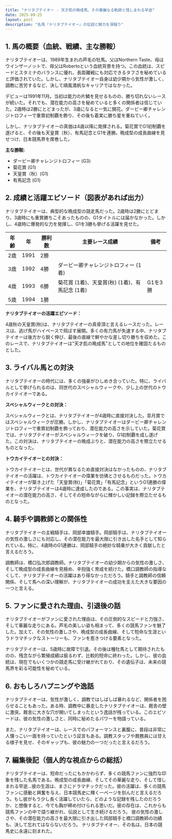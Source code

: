 ```yaml
---
title: "ナリタブテイオー - 天才肌の晩成馬、その華麗なる軌跡と惜しまれる早逝"
date: 2025-09-25
layout: post
description: "名馬『ナリタブテイオー』の伝説と魅力を深堀り"
---
```


## 1. 馬の概要（血統、戦績、主な勝鞍）

ナリタブテイオーは、1989年生まれの芦毛の牡馬。父はNorthern Taste、母はウインザーノットで、母父はRobertoという血統背景を持つ。この血統は、スピードとスタミナのバランスに優れ、長距離戦にも対応できるタフさを秘めていると評価されていた。しかし、ナリタブテイオー自身は幼少期から気性が激しく、調教に苦労するなど、決して順風満帆なキャリアではなかった。

デビューは1991年11月。当初は能力の片鱗を見せるものの、勝ち切れないレースが続いた。それでも、潜在能力の高さを秘めていると多くの関係者は信じていた。2歳時は2勝にとどまったが、3歳になると一気に開花。ダービー卿チャレンジトロフィーで重賞初制覇を飾り、その後も着実に勝ち星を重ねていく。

しかし、ナリタブテイオーの真価は4歳以降に発揮される。菊花賞でG1初制覇を遂げると、その後も天皇賞（秋）、有馬記念とG1を連勝。晩成型の成長曲線を見せつけ、日本競馬界を席巻した。

**主な勝鞍:**

* ダービー卿チャレンジトロフィー (G3)
* 菊花賞 (G1)
* 天皇賞（秋）(G1)
* 有馬記念 (G1)


## 2. 成績と活躍エピソード（図表があれば出力）

ナリタブテイオーは、典型的な晩成型の競走馬だった。2歳時は2勝にとどまり、3歳時にも重賞勝ちこそあったものの、G1タイトルには届かなかった。しかし、4歳時に爆発的な力を発揮し、G1を3勝も挙げる活躍を見せた。


| 年齢 | 年 | 勝利数 | 主要レース成績 | 備考 |
|---|---|---|---|---|
| 2歳 | 1991 | 2勝 |  |  |
| 3歳 | 1992 | 4勝 | ダービー卿チャレンジトロフィー (1着) |  |
| 4歳 | 1993 | 6勝 | 菊花賞 (1着)、天皇賞(秋) (1着)、有馬記念 (1着) | G1を3勝 |
| 5歳 | 1994 | 1勝 |  |  |


**ナリタブテイオーの活躍エピソード：**

4歳秋の天皇賞(秋)は、ナリタブテイオーの真骨頂と言えるレースだった。レースは、逃げ馬がハイペースで飛ばす展開。多くの有力馬が失速する中、ナリタブテイオーは後方から鋭く伸び、最後の直線で鮮やかな差し切り勝ちを収めた。このレースで、ナリタブテイオーは"天才肌の晩成馬"としての地位を確固たるものとした。


## 3. ライバル馬との対決

ナリタブテイオーの時代には、多くの強豪がひしめき合っていた。特に、ライバルとして挙げられるのは、同世代のスペシャルウィークや、少し上の世代のトウカイテイオーである。

**スペシャルウィークとの対決：**

スペシャルウィークとは、ナリタブテイオーが4歳時に直接対決した。皐月賞ではスペシャルウィークが圧勝。しかし、ナリタブテイオーはダービー卿チャレンジトロフィーで重賞初制覇を飾っており、潜在能力の高さを示していた。菊花賞では、ナリタブテイオーがスペシャルウィークを破り、G1初制覇を成し遂げた。この対決は、ナリタブテイオーの晩成ぶりと、潜在能力の高さを際立たせるものとなった。

**トウカイテイオーとの対決：**

トウカイテイオーとは、世代が異なるため直接対決はなかったものの、ナリタブテイオーの活躍は、トウカイテイオーの偉業を彷彿とさせるものだった。トウカイテイオーが築き上げた「天皇賞(秋)」「菊花賞」「有馬記念」というG1連勝の偉業を、ナリタブテイオーは4歳時に達成したのである。この事実は、ナリタブテイオーの潜在能力の高さ、そしてその短命ながらに輝かしい記録を際立たせるものとなった。


## 4. 騎手や調教師との関係性

ナリタブテイオーの主戦騎手は、岡部幸雄騎手。岡部騎手は、ナリタブテイオーの気性の激しさにも対応し、その潜在能力を最大限に引き出した名手として知られている。特に、4歳時のG1連勝は、岡部騎手の絶妙な騎乗が大きく貢献したと言えるだろう。

調教師は、橋口弘次郎調教師。ナリタブテイオーの幼少期からの気性の激しさ、そして晩成型の成長曲線を見極め、辛抱強く育成を続けた。橋口調教師の指導なくして、ナリタブテイオーの活躍はあり得なかっただろう。騎手と調教師の信頼関係、そして馬への深い理解が、ナリタブテイオーの成功を支えた大きな要因の一つと言える。


## 5. ファンに愛された理由、引退後の話

ナリタブテイオーがファンに愛された理由は、その圧倒的なスピードと力強さ、そして華麗な走りにある。芦毛の美しい姿も相まって、多くの競馬ファンを魅了した。加えて、その気性の激しさや、晩成型の成長曲線、そして短命な生涯というドラマチックなストーリーも、ファンを惹きつける要素となった。

ナリタブテイオーは、5歳時に故障で引退。その後は種牡馬として期待されたものの、残念ながら繁殖成績は振るわず、比較的短命に終わった。しかし、彼の血統は、現在でもいくつかの競走馬に受け継がれており、その遺伝子は、未来の競馬界を彩る可能性を秘めている。


## 6. おもしろハプニングや逸話

ナリタブテイオーは、気性が激しく、調教ではしばしば暴れるなど、関係者を困らせることもあった。ある時、調教中に暴走したナリタブテイオーは、厩舎の壁に激突。厩舎に大きな穴が開いてしまったという逸話が残っている。このエピソードは、彼の気性の激しさと、同時に秘めたるパワーを物語っている。

また、ナリタブテイオーは、レースでのパフォーマンスと裏腹に、普段は非常に人懐っこい一面を持っていたという証言もある。調教スタッフや厩務員には甘える様子を見せ、そのギャップも、彼の魅力の一つだったと言えるだろう。


## 7. 編集後記（個人的な視点からの総括）

ナリタブテイオーは、短命だったにもかかわらず、多くの競馬ファンに強烈な印象を残した名馬である。晩成型の成長曲線、そしてその華麗な走り、そして惜しまれる早逝…彼の生涯は、まさにドラマチックだった。彼の活躍は、多くの競馬ファンに感動と興奮を与え、日本競馬史に輝く一ページを刻んだと言えるだろう。もし彼がもう少し長く活躍していたら、どのような記録を残したのだろうか、と想像すると、今でも胸が締め付けられる思いだ。彼の存在は、これからも競馬ファンの中で語り継がれ、伝説として生き続けるだろう。  彼の気性の激しさや、その潜在能力の高さを最大限に引き出した岡部騎手と橋口調教師の功績も、決して忘れてはならないだろう。  ナリタブテイオー、その名は、日本の競馬史に永遠に刻まれた。
